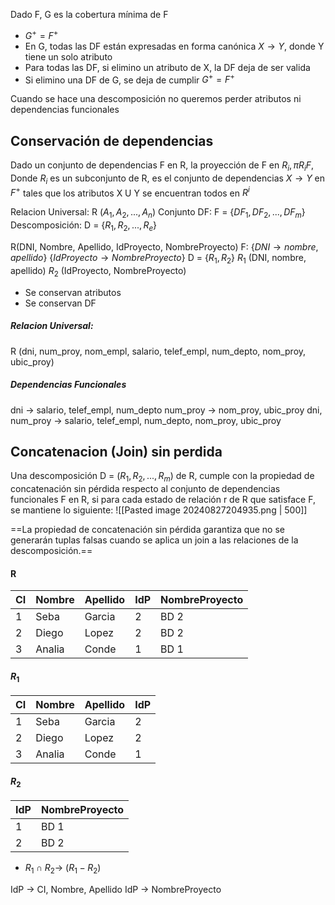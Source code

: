 Dado F, G es la cobertura mínima de F

- $G^+ = F^+$
- En G, todas las DF están expresadas en forma canónica $X \rightarrow Y$, donde Y tiene un solo atributo
- Para todas las DF, si elimino un atributo de X, la DF deja de ser valida
- Si elimino una DF de G, se deja de cumplir $G^+ = F^+$

Cuando se hace una descomposición no queremos perder atributos ni dependencias funcionales

## Conservación de dependencias
Dado un conjunto de dependencias F en R, la proyección de F en $R_i, \pi R_iF$, Donde $R_i$ es un subconjunto de R, es el conjunto de dependencias $X \rightarrow Y$ en $F^+$ tales que los atributos X U Y se encuentran todos en $R^i$

Relacion Universal: R ($A_1, A_2, ..., A_n$)
Conjunto DF: F = {$DF_1, DF_2, ..., DF_m$}
Descomposición: D = {$R_1, R_2, ..., R_e$}

R(DNI, Nombre, Apellido, IdProyecto, NombreProyecto)
F: {$DNI \rightarrow nombre, apellido$}
	{$IdProyecto \rightarrow NombreProyecto$}
D = {$R_1, R_2$} $R_1$ (DNI, nombre, apellido)
			$R_2$ (IdProyecto, NombreProyecto)

- Se conservan atributos
- Se conservan DF


##### Relacion Universal:
R (dni, num_proy, nom_empl, salario, telef_empl, num_depto, nom_proy, ubic_proy)

##### Dependencias Funcionales
dni $\rightarrow$ salario, telef_empl, num_depto
num_proy $\rightarrow$ nom_proy, ubic_proy
dni, num_proy $\rightarrow$ salario, telef_empl, num_depto, nom_proy, ubic_proy

## Concatenacion (Join) sin perdida
Una descomposición D = ($R_1, R_2, ..., R_m$) de R, cumple con la propiedad de concatenación sin pérdida respecto al conjunto de dependencias funcionales F en R, si para cada estado de relación r de R que satisface F, se mantiene lo siguiente:
![[Pasted image 20240827204935.png | 500]]

==La propiedad de concatenación sin pérdida garantiza que no se generarán tuplas falsas cuando se aplica un join a las relaciones de la descomposición.==


#### R

| CI  | Nombre | Apellido | IdP | NombreProyecto |
| --- | ------ | -------- | --- | -------------- |
| 1   | Seba   | Garcia   | 2   | BD 2           |
| 2   | Diego  | Lopez    | 2   | BD 2           |
| 3   | Analia | Conde    | 1   | BD 1           |

#### $R_1$

| CI  | Nombre | Apellido | IdP |
| --- | ------ | -------- | --- |
| 1   | Seba   | Garcia   | 2   |
| 2   | Diego  | Lopez    | 2   |
| 3   | Analia | Conde    | 1   |

#### $R_2$


| IdP | NombreProyecto |
| --- | -------------- |
| 1   | BD 1           |
| 2   | BD 2           |

- $R_1 \cap R_2 \rightarrow$ ($R_1 - R_2$)

IdP $\rightarrow$ CI, Nombre, Apellido
IdP $\rightarrow$ NombreProyecto 


